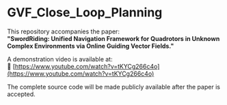 # GVF_Close_Loop_Planning

This repository accompanies the paper:  
**"SwordRiding: Unified Navigation Framework for Quadrotors in Unknown Complex Environments via Online Guiding Vector Fields."**

A demonstration video is available at:  
🔗 [https://www.youtube.com/watch?v=tKYCg266c4o](https://www.youtube.com/watch?v=tKYCg266c4o)

The complete source code will be made publicly available after the paper is accepted.
